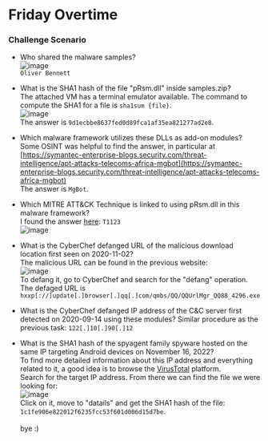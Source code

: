 # Friday Overtime

### Challenge Scenario 
- Who shared the malware samples? <br />
![image](https://github.com/user-attachments/assets/8f79ef0e-ed0a-468f-9918-990de00b2c63)<br />
`Oliver Bennett`<br />

- What is the SHA1 hash of the file "pRsm.dll" inside samples.zip? <br />
The attached VM has a terminal emulator available. The command to compute the SHA1 for a file is `sha1sum {file}`. <br />
![image](https://github.com/user-attachments/assets/3e3c4f53-e0d7-4e2e-9775-ccbfe4cabd6f)<br />
The answer is `9d1ecbbe8637fed0d89fca1af35ea821277ad2e8`. <br />
- Which malware framework utilizes these DLLs as add-on modules? <br />
Some OSINT was helpful to find the answer, in particular at [https://symantec-enterprise-blogs.security.com/threat-intelligence/apt-attacks-telecoms-africa-mgbot](https://symantec-enterprise-blogs.security.com/threat-intelligence/apt-attacks-telecoms-africa-mgbot) <br />
The answer is `MgBot`. <br />
- Which MITRE ATT&CK Technique is linked to using pRsm.dll in this malware framework? <br />
I found the answer [here](https://www.welivesecurity.com/2023/04/26/evasive-panda-apt-group-malware-updates-popular-chinese-software/): `T1123` <br />
![image](https://github.com/user-attachments/assets/c3169f2f-b245-42c5-ad1f-1b2837432bea) <br />
- What is the CyberChef defanged URL of the malicious download location first seen on 2020-11-02? <br />
The malicious URL can be found in the previous website: <br />
![image](https://github.com/user-attachments/assets/291460ec-8dd2-48e2-88b9-27692bb0217a)<br />
To defang it, go to CyberChef and search for the "defang" operation. <br />
The defaged URL is `hxxp[://]update[.]browser[.]qq[.]com/qmbs/QQ/QQUrlMgr_QQ88_4296.exe` <br />
- What is the CyberChef defanged IP address of the C&C server first detected on 2020-09-14 using these modules? Similar procedure as the previous task: `122[.]10[.]90[.]12` <br />
- What is the SHA1 hash of the spyagent family spyware hosted on the same IP targeting Android devices on November 16, 2022? <br />
To find more detailed information about this IP address and everything related to it, a good idea is to browse the [VirusTotal](https://www.virustotal.com/) platform. <br />
Search for the target IP address. From there we can find the file we were looking for: <br />
![image](https://github.com/user-attachments/assets/b74bcb5c-6ca6-4f39-ac28-2e331b90bc3a) <br />
Click on it, move to "datails" and get the SHA1 hash of the file: `1c1fe906e822012f6235fcc53f601d006d15d7be`. <br /><br />
bye :)
